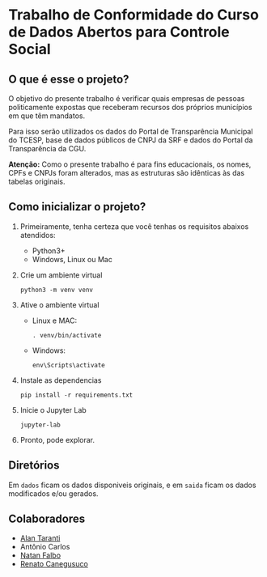 # Trabalho de Conformidade do Curso de Dados Abertos para Controle Social


## O que é esse o projeto?

O objetivo do presente trabalho é verificar quais empresas de pessoas politicamente expostas que receberam recursos dos próprios municípios em que têm mandatos.

Para isso serão utilizados os dados do Portal de Transparência Municipal do TCESP, base de dados públicos de CNPJ da SRF e dados do Portal da Transparência da CGU.

**Atenção:** Como o presente trabalho é para fins educacionais, os nomes, CPFs e CNPJs foram alterados, mas as estruturas são idênticas às das tabelas originais.


## Como inicializar o projeto?

1. Primeiramente, tenha certeza que você tenhas os requisitos abaixos atendidos:

    - Python3+
    - Windows, Linux ou Mac

2. Crie um ambiente virtual

    ```
    python3 -m venv venv
    ```

3. Ative o ambiente virtual

    - Linux e MAC:
        ```
        . venv/bin/activate
        ```

    - Windows:
        ```
        env\Scripts\activate
        ```
4. Instale as dependencias

    ```
    pip install -r requirements.txt
    ```

5. Inicie o Jupyter Lab

    ```
    jupyter-lab
    ```

6. Pronto, pode explorar.

## Diretórios

Em `dados` ficam os dados disponiveis originais, e em `saida` ficam os dados modificados e/ou gerados.

## Colaboradores
 - [Alan Taranti](https://github.com/AlanTaranti)
 - Antônio Carlos
 - [Natan Falbo](https://github.com/d44t)
 - [Renato Canegusuco](https://github.com/canegusuco)
 